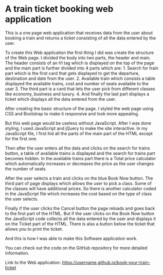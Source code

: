 # A train ticket booking web application

This is a one page web application that receives data from the user about booking a train and returns a ticket consisting of all the data entered by the user.

To create this Web application the first thing I did was create the structure of the Web page. I divided the body into two parts, the header and main. The header consists of an h1 tag which is displayed on the top of the page and the main part is further divided into 4 parts which are:
    1.	Search for train part which is the first card that gets displayed to get the departure, destination and date from the user.
    2.	Available train which consists a table displayed the available trains, cost and number of seats available to the user
    3.	The third part is a card that lets the user pick from different classes like economy, business and luxury.
    4.	And finally the last part displays a ticket which displays all the data entered from the user.
    
After creating the basic structure of the page. I styled the web page using CSS and Bootstrap to make it responsive and look more appealing.

But this web page would be useless without JavaScript. After I was done styling, I used JavaScript and jQuery to make the site interactive. In my JavaScript file, I first hid all the parts of the main part of the HTML except for the first one.

Then after the user enters all the data and clicks on the search for trains button, a table of available trains is displayed and the search for trains part becomes hidden. In the available trains part there is a Total price calculator which automatically increases or decreases the price as the user changes the number of seats.

After the user selects a train and clicks on the blue Book Now button. The third part of page displays which allows the user to pick a class. Some of the classes will have additional prices. So there is another calculator coded in the JavaScript file which increases the cost based on the type of class the user selects.

Finally if the user clicks the Cancel button the page reloads and goes back to the first part of the HTML. But if the user clicks on the Book Now button the JavaScript code collects all the data entered by the user and displays it on the Ticket part of the HTML. There is also a button below the ticket that allows you to print the ticket.

And this is how I was able to make this Software application work.

You can check out the code on the GitHub repository for more detailed information.

Link to the Web application: https://username.github.io/book-your-train-ticket

